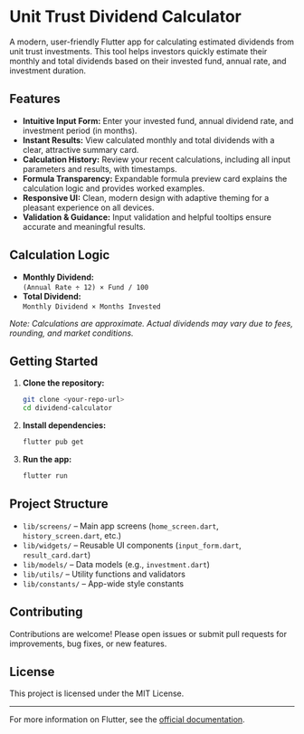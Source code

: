 # Unit Trust Dividend Calculator

A modern, user-friendly Flutter app for calculating estimated dividends from unit trust investments. This tool helps investors quickly estimate their monthly and total dividends based on their invested fund, annual rate, and investment duration.

## Features

- **Intuitive Input Form:** Enter your invested fund, annual dividend rate, and investment period (in months).
- **Instant Results:** View calculated monthly and total dividends with a clear, attractive summary card.
- **Calculation History:** Review your recent calculations, including all input parameters and results, with timestamps.
- **Formula Transparency:** Expandable formula preview card explains the calculation logic and provides worked examples.
- **Responsive UI:** Clean, modern design with adaptive theming for a pleasant experience on all devices.
- **Validation & Guidance:** Input validation and helpful tooltips ensure accurate and meaningful results.

## Calculation Logic

- **Monthly Dividend:**  
  `(Annual Rate ÷ 12) × Fund / 100`
- **Total Dividend:**  
  `Monthly Dividend × Months Invested`

*Note: Calculations are approximate. Actual dividends may vary due to fees, rounding, and market conditions.*

## Getting Started

1. **Clone the repository:**
   ```sh
   git clone <your-repo-url>
   cd dividend-calculator
   ```
2. **Install dependencies:**
   ```sh
   flutter pub get
   ```
3. **Run the app:**
   ```sh
   flutter run
   ```

## Project Structure

- `lib/screens/` – Main app screens (`home_screen.dart`, `history_screen.dart`, etc.)
- `lib/widgets/` – Reusable UI components (`input_form.dart`, `result_card.dart`)
- `lib/models/` – Data models (e.g., `investment.dart`)
- `lib/utils/` – Utility functions and validators
- `lib/constants/` – App-wide style constants

## Contributing

Contributions are welcome! Please open issues or submit pull requests for improvements, bug fixes, or new features.

## License

This project is licensed under the MIT License.

---

For more information on Flutter, see the [official documentation](https://docs.flutter.dev/).
